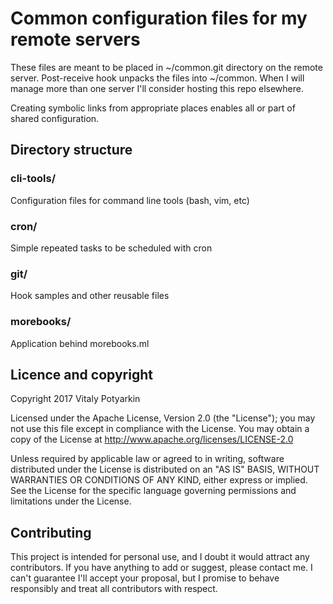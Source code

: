 # Common configuration files for my remote servers
These files are meant to be placed in ~/common.git directory on the
remote server. Post-receive hook unpacks the files into ~/common.
When I will manage more than one server I'll consider hosting this
repo elsewhere.

Creating symbolic links from appropriate places enables all or
part of shared configuration.


## Directory structure
### cli-tools/
Configuration files for command line tools (bash, vim, etc)

### cron/
Simple repeated tasks to be scheduled with cron

### git/
Hook samples and other reusable files

### morebooks/
Application behind morebooks.ml


## Licence and copyright
Copyright 2017 Vitaly Potyarkin

Licensed under the Apache License, Version 2.0 (the "License");
you may not use this file except in compliance with the License.
You may obtain a copy of the License at
http://www.apache.org/licenses/LICENSE-2.0

Unless required by applicable law or agreed to in writing, software
distributed under the License is distributed on an "AS IS" BASIS,
WITHOUT WARRANTIES OR CONDITIONS OF ANY KIND, either express or implied.
See the License for the specific language governing permissions and
limitations under the License.


## Contributing
This project is intended for personal use, and I doubt it would attract any
contributors. If you have anything to add or suggest, please contact me.
I can't guarantee I'll accept your proposal, but I promise to behave
responsibly and treat all contributors with respect.
